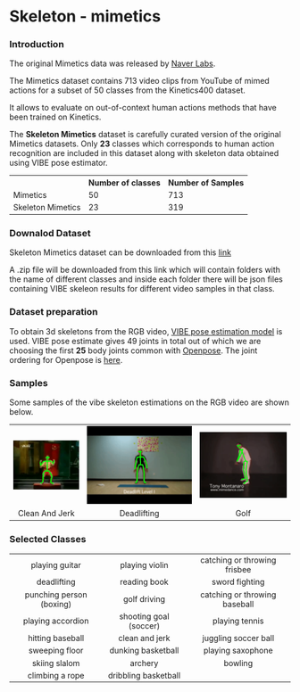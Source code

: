 # Skeleton - mimetics

### Introduction

The original Mimetics data was released by [Naver Labs](https://europe.naverlabs.com/research/computer-vision-research-naver-labs-europe/mimetics/).

The Mimetics dataset contains 713 video clips from YouTube of mimed actions for a subset of 50 classes from the Kinetics400 dataset.

It allows to evaluate on out-of-context human actions methods that have been trained on Kinetics.

The <b>Skeleton Mimetics</b> dataset is carefully curated version of the original Mimetics datasets. Only <b>23</b> classes which corresponds to human action recognition are included in this dataset along with skeleton data obtained using VIBE pose estimator.

<center>
<table >
  <tr>
    <th/>
    <th>Number of classes</th>
    <th>Number of Samples</th>
  </tr>

  <tr>
    <td>Mimetics</td>
    <td>50</td>
    <td>713</td>
  </tr>

  <tr>
    <td>Skeleton Mimetics</td>
    <td>23</td>
    <td>319</td>
  </tr>
</table>
</center>

### Downalod Dataset

Skeleton Mimetics dataset can be downloaded from this <a href = "">link</a>

A .zip file will be downloaded from this link which will contain folders with the name of different classes and inside each folder there will be json files containing VIBE skeleon results for different video samples in that class.

### Dataset preparation

To obtain 3d skeletons from the RGB video, [VIBE pose estimation model](https://github.com/mkocabas/VIBE) is used. VIBE pose estimate gives 49 joints in total out of which we are choosing the first <b>25</b>
body joints common with [Openpose](https://github.com/CMU-Perceptual-Computing-Lab/openpose). The joint ordering for Openpose is [here](https://github.com/CMU-Perceptual-Computing-Lab/openpose/blob/master/doc/output.md#keypoint-ordering-in-cpython).

### Samples

Some samples of the vibe skeleton estimations on the RGB video are shown below.


<table>
<tr>
  <td>
    <img src = "../static/mimetics_1.gif"/>
  </td>
  <td>
    <img src = "../static/mimetics_2.gif" />
  </td>
  <td>
    <img src = "../static/mimetics_3.gif"/>
  </td>
</tr>

<tr>
  <td align="center">Clean And Jerk</td>
  <td align="center">Deadlifting</td>
  <td align="center">Golf</td>
</tr>

</table>

### Selected Classes

<table>

<tr>
 <td align = "center">playing guitar</td>
 <td align = "center">playing violin</td>
 <td align = "center">catching or throwing frisbee</td>
</tr>
<tr>
 <td align = "center">deadlifting</td>
 <td align = "center">reading book</td>
 <td align = "center">sword fighting</td>
</tr>
<tr>
 <td align = "center">punching person (boxing)</td>
 <td align = "center">golf driving</td>
 <td align = "center">catching or throwing baseball</td>
</tr>
<tr>
 <td align = "center">playing accordion</td>
 <td align = "center">shooting goal (soccer)</td>
 <td align = "center">playing tennis</td>
</tr>
<tr>
 <td align = "center">hitting baseball</td>
 <td align = "center">clean and jerk</td>
 <td align = "center">juggling soccer ball</td>
</tr>
<tr>
 <td align = "center">sweeping floor</td>
 <td align = "center">dunking basketball</td>
 <td align = "center">playing saxophone</td>
</tr>
<tr>
 <td align = "center">skiing slalom</td>
 <td align = "center">archery</td>
 <td align = "center">bowling</td>
</tr>
<tr> 
 <td align = "center">climbing a rope</td>
 <td align = "center">dribbling basketball</td>
</tr>

</table>
